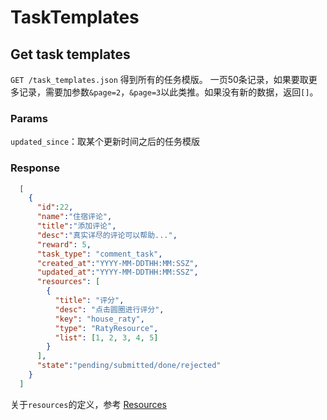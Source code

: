 # TaskTemplates

## Get task templates

`GET /task_templates.json` 得到所有的任务模版。
一页50条记录，如果要取更多记录，需要加参数`&page=2`，`&page=3`以此类推。如果没有新的数据，返回`[]`。

### Params
`updated_since`：取某个更新时间之后的任务模版

### Response

```json
  [
    {
      "id":22,
      "name":"住宿评论",
      "title":"添加评论",
      "desc":"真实详尽的评论可以帮助...",
      "reward": 5,
      "task_type": "comment_task",
      "created_at":"YYYY-MM-DDTHH:MM:SSZ",
      "updated_at":"YYYY-MM-DDTHH:MM:SSZ",
      "resources": [
        {
          "title": "评分",
          "desc": "点击圆圈进行评分",
          "key": "house_raty",
          "type": "RatyResource",
          "list": [1, 2, 3, 4, 5]
        }
      ],
      "state":"pending/submitted/done/rejected"
    }
  ]
```
关于`resources`的定义，参考 [Resources](https://github.com/yuanping/hunter-api-doc/blob/master/sections/resources.md)
